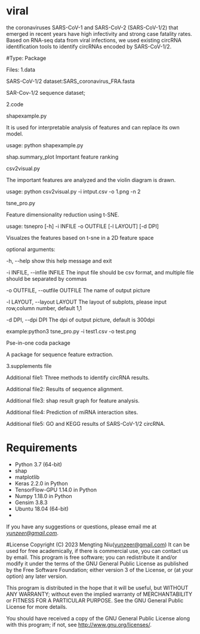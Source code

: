 # viral


the coronaviruses SARS-CoV-1 and SARS-CoV-2 (SARS-CoV-1/2) that emerged in recent years have high infectivity and strong case fatality rates. Based on RNA-seq data from viral infections, we used existing circRNA identification tools to identify circRNAs encoded by SARS-CoV-1/2.

#Type: Package

Files: 
1.data

SARS-CoV-1/2 dataset:SARS_coronavirus_FRA.fasta  

SAR-Cov-1/2 sequence dataset;

2.code

shapexample.py  

It is used for interpretable analysis of features and can replace its own model. 

usage: python shapexample.py

shap.summary_plot  Important feature ranking

csv2visual.py

The important features are analyzed and the violin diagram is drawn.

usage: python csv2visual.py -i intput.csv -o 1.png -n 2

tsne_pro.py

Feature dimensionality reduction using t-SNE.

usage: tsnepro [-h] -i INFILE -o OUTFILE [-l LAYOUT] [-d DPI]

Visualzes the features based on t-sne in a 2D feature space

optional arguments:

  -h, --help            show this help message and exit
  
  -i INFILE, --infile INFILE
                        The input file should be csv format, and multiple file
                        should be separated by commas
                        
  -o OUTFILE, --outfile OUTFILE
                        The name of output picture
                        
  -l LAYOUT, --layout LAYOUT
                        The layout of subplots, please input row,column
                        number, default 1,1
                        
  -d DPI, --dpi DPI     The dpi of output picture, default is 300dpi
  
  example:python3 tsne_pro.py -i test1.csv -o test.png

Pse-in-one coda package

A package for sequence feature extraction.

3.supplements file 

Additional file1: Three methods to identify circRNA results.

Additional file2: Results of sequence alignment.

Additional file3: shap result graph for feature analysis.

Additional file4: Prediction of miRNA interaction sites.

Additional file5: GO and KEGG results of SARS-CoV-1/2 circRNA.

# Requirements
- Python 3.7 (64-bit)
- shap
- matplotlib
- Keras 2.2.0 in Python
- TensorFlow-GPU 1.14.0 in Python
- Numpy 1.18.0 in Python
- Gensim 3.8.3
- Ubuntu 18.04 (64-bit)
- 



 If you have any suggestions or questions, please email me at *yunzeer@gmail.com*.

#License
Copyright (C) 2023 Mengting Niu(yunzeer@gmail.com) 
It can be used for free academically, if there is commercial use, you can contact us by email.
This program is free software; you can redistribute it and/or modify it under the terms of the GNU General Public License as published by the Free Software Foundation; either version 3 of the License, or (at your option) any later version.

This program is distributed in the hope that it will be useful, but WITHOUT ANY WARRANTY; without even the implied warranty of MERCHANTABILITY or FITNESS FOR A PARTICULAR PURPOSE. See the GNU General Public License for more details.

You should have received a copy of the GNU General Public License along with this program; if not, see http://www.gnu.org/licenses/.
